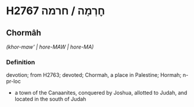 # H2767 חׇרְמָה / חרמה

## Chormâh

_(khor-maw' | hore-MAW | hore-MA)_

### Definition

devotion; from H2763; devoted; Chormah, a place in Palestine; Hormah; n-pr-loc

- a town of the Canaanites, conquered by Joshua, allotted to Judah, and located in the south of Judah
